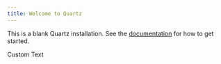 ```yaml
---
title: Welcome to Quartz
---
```


This is a blank Quartz installation.
See the [documentation](https://quartz.jzhao.xyz) for how to get started.

Custom Text
